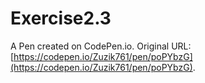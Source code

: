# Exercise2.3

A Pen created on CodePen.io. Original URL: [https://codepen.io/Zuzik761/pen/poPYbzG](https://codepen.io/Zuzik761/pen/poPYbzG).


